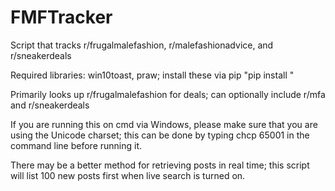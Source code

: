 # FMFTracker
Script that tracks r/frugalmalefashion, r/malefashionadvice, and r/sneakerdeals


Required libraries: win10toast, praw; install these via pip "pip install <Library that you want to install>"

Primarily looks up r/frugalmalefashion for deals; can optionally include r/mfa and r/sneakerdeals

If you are running this on cmd via Windows, please make sure that you are using the Unicode charset; this can be done by typing chcp 65001 in the command line before running it.

There may be a better method for retrieving posts in real time; this script will list 100 new posts first when live search is turned on. 

